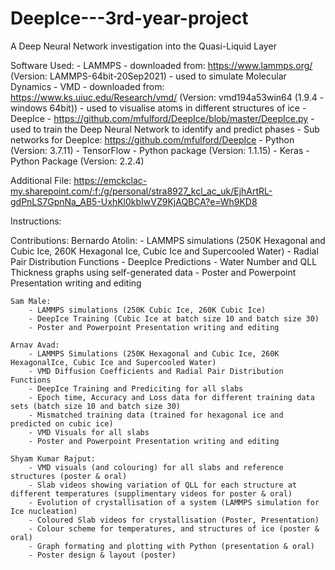 # DeepIce---3rd-year-project
A Deep Neural Network investigation into the Quasi-Liquid Layer

Software Used:
    - LAMMPS - downloaded from: https://www.lammps.org/ (Version: LAMMPS-64bit-20Sep2021) - used to simulate Molecular Dynamics
    - VMD - downloaded from: https://www.ks.uiuc.edu/Research/vmd/ (Version: vmd194a53win64 (1.9.4 - windows 64bit)) - used to visualise atoms in different structures of ice
    - DeepIce - https://github.com/mfulford/DeepIce/blob/master/DeepIce.py - used to train the Deep Neural Network to identify and predict phases
    - Sub networks for DeepIce: https://github.com/mfulford/DeepIce
    - Python (Version: 3.7.11)
    - TensorFlow - Python package (Version: 1.1.15)
    - Keras - Python Package (Version: 2.2.4)

Additional File: 
    https://emckclac-my.sharepoint.com/:f:/g/personal/stra8927_kcl_ac_uk/EjhArtRL-gdPnLS7GpnNa_AB5-UxhKl0kbIwVZ9KjAQBCA?e=Wh9KD8 

Instructions: 


Contributions:
    Bernardo Atolin:
        - LAMMPS simulations (250K Hexagonal and Cubic Ice, 260K Hexagonal Ice, Cubic Ice and Supercooled Water)
        - Radial Pair Distribution Functions
        - DeepIce Predictions
        - Water Number and QLL Thickness graphs using self-generated data
        - Poster and Powerpoint Presentation writing and editing
        
    Sam Male:
        - LAMMPS simulations (250K Cubic Ice, 260K Cubic Ice)
        - DeepIce Training (Cubic Ice at batch size 10 and batch size 30)
        - Poster and Powerpoint Presentation writing and editing
        
    Arnav Avad:
        - LAMMPS Simulations (250K Hexagonal and Cubic Ice, 260K HexagonalIce, Cubic Ice and Supercooled Water)
        - VMD Diffusion Coefficients and Radial Pair Distribution Functions
        - DeepIce Training and Prediciting for all slabs
        - Epoch time, Accuracy and Loss data for different training data sets (batch size 10 and batch size 30)
        - Mismatched training data (trained for hexagonal ice and predicted on cubic ice)
        - VMD Visuals for all slabs
        - Poster and Powerpoint Presentation writing and editing
        
    Shyam Kumar Rajput:
        - VMD visuals (and colouring) for all slabs and reference structures (poster & oral)
        - Slab videos showing variation of QLL for each structure at different temperatures (supplimentary videos for poster & oral)
        - Evolution of crystallisation of a system (LAMMPS simulation for Ice nucleation)
        - Coloured Slab videos for crystallisation (Poster, Presentation)
        - Colour scheme for temperatures, and structures of ice (poster & oral)
        - Graph formating and plotting with Python (presentation & oral)
        - Poster design & layout (poster)
